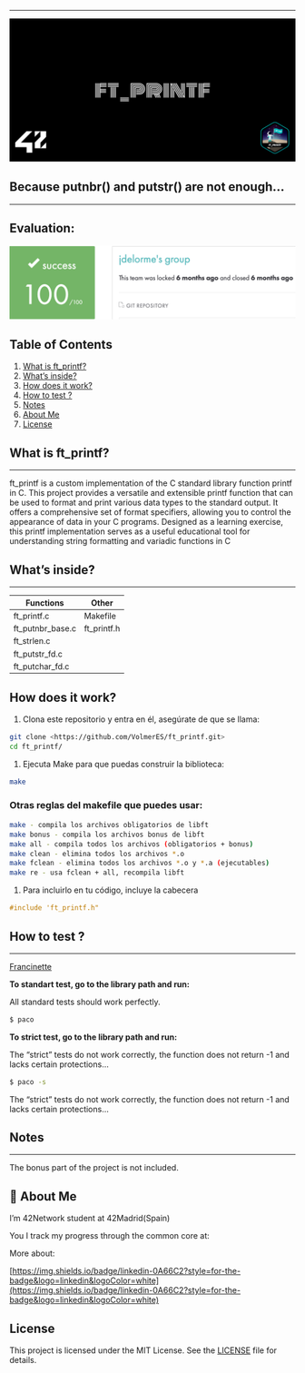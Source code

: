
---

![cover-ft_printf.png](img/cover-ft_printf.png)

## Because putnbr() and putstr() are not enough…

---

## Evaluation:

![Screen Shot 2024-04-18 at 12.55.12 PM.png](img/Screen_Shot_2024-04-18_at_12.55.12_PM.png)

## Table of Contents

1. [What is ft_printf?](https://github.com/VolmerES/ft_printf?tab=readme-ov-file#what-is-ft_printf)
2. [What’s inside?](https://github.com/VolmerES/ft_printf?tab=readme-ov-file#whats-inside)
3. [How does it work?](https://github.com/VolmerES/ft_printf?tab=readme-ov-file#how-does-it-work)
4. [How to test ?](https://github.com/VolmerES/ft_printf?tab=readme-ov-file#how-to-test-)
5. [Notes](https://github.com/VolmerES/ft_printf?tab=readme-ov-file#notes)
6. [About Me](https://github.com/VolmerES/ft_printf?tab=readme-ov-file#-about-me)
7. [License](https://github.com/VolmerES/ft_printf?tab=readme-ov-file#license)

## What is ft_printf?

---

ft_printf is a custom implementation of the C standard library function printf in C. This project provides a versatile and extensible printf function that can be used to format and print various data types to the standard output. It offers a comprehensive set of format specifiers, allowing you to control the appearance of data in your C programs. Designed as a learning exercise, this printf implementation serves as a useful educational tool for understanding string formatting and variadic functions in C

## What’s inside?

---

| Functions | Other |
| --- | --- |
| ft_printf.c | Makefile |
| ft_putnbr_base.c | ft_printf.h |
| ft_strlen.c |  |
| ft_putstr_fd.c |  |
| ft_putchar_fd.c |  |

## How does it work?

1. Clona este repositorio y entra en él, asegúrate de que se llama:

```bash
git clone <https://github.com/VolmerES/ft_printf.git>
cd ft_printf/
```

1. Ejecuta Make para que puedas construir la biblioteca:

```bash
make
```

### Otras reglas del makefile que puedes usar:

```bash
make - compila los archivos obligatorios de libft
make bonus - compila los archivos bonus de libft
make all - compila todos los archivos (obligatorios + bonus)
make clean - elimina todos los archivos *.o
make fclean - elimina todos los archivos *.o y *.a (ejecutables)
make re - usa fclean + all, recompila libft
```

1. Para incluirlo en tu código, incluye la cabecera

```c
#include 'ft_printf.h"
```

## How to test ?

---

[Francinette]([https://www.notion.soFrancinette](https://github.com/xicodomingues/francinette))

**To standart test, go to the library path and run:**

All standard tests should work perfectly.

```bash
$ paco
```

**To strict test, go to the library path and run:**

The “strict” tests do not work correctly, the function does not return -1 and lacks certain protections…

```bash
$ paco -s
```

The “strict” tests do not work correctly, the function does not return -1 and lacks certain protections…

## Notes

---

The bonus part of the project is not included.

## 🚀 About Me

I’m 42Network student at 42Madrid(Spain)

You I track my progress through the common core at:

More about:

[https://img.shields.io/badge/linkedin-0A66C2?style=for-the-badge&logo=linkedin&logoColor=white](https://img.shields.io/badge/linkedin-0A66C2?style=for-the-badge&logo=linkedin&logoColor=white)

## License

This project is licensed under the MIT License. See the [LICENSE](https://www.notion.so/LICENSE.md) file for details.
